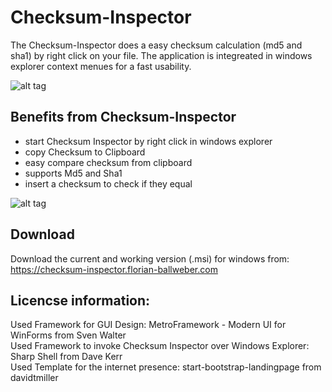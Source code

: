 # Checksum-Inspector

The Checksum-Inspector does a easy checksum calculation (md5 and sha1) by right click on your file. The application is integreated in windows explorer context menues for a fast usability.

![alt tag](https://github.com/XxDeadLiiNexX/Checksum-Inspector/blob/master/Images/ProductPreview.PNG)

## Benefits from Checksum-Inspector

* start Checksum Inspector by right click in windows explorer
* copy Checksum to Clipboard
* easy compare checksum from clipboard
* supports Md5 and Sha1
* insert a checksum to check if they equal

![alt tag](https://github.com/XxDeadLiiNexX/Checksum-Inspector/blob/master/Images/ProductPreview2.PNG)

## Download

Download the current and working version (.msi) for windows from:  
https://checksum-inspector.florian-ballweber.com


## Licencse information:

Used Framework for GUI Design: MetroFramework - Modern UI for WinForms from Sven Walter     
Used Framework to invoke Checksum Inspector over Windows Explorer: Sharp Shell from Dave Kerr<br />
Used Template for the internet presence: start-bootstrap-landingpage from davidtmiller 
